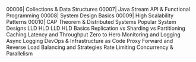 
00006| Collections & Data Structures
00007| Java Stream API & Functional Programming
00008| System Design Basics
00009| High Scalability Patterns
00010| CAP Theorem & Distributed Systems
Popular System Designs LLD HLD
LLD HLD Basics
Replication vs Sharding vs Partitioning
Caching
Latency and Throughput Zero to Hero
Monitoring and Logging
Async Logging
DevOps & Infrastructure as Code
Proxy Forward and Reverse
Load Balancing and Strategies
Rate Limiting
Concurrency & Parallelism